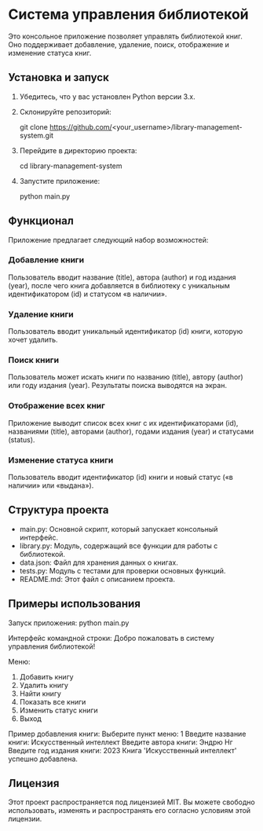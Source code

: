 # Система управления библиотекой

Это консольное приложение позволяет управлять библиотекой книг. Оно поддерживает добавление, удаление, поиск, отображение и изменение статуса книг.

## Установка и запуск

1. Убедитесь, что у вас установлен Python версии 3.x.
2. Склонируйте репозиторий:
   
   git clone https://github.com/<your_username>/library-management-system.git
   
3. Перейдите в директорию проекта:
   
   cd library-management-system
   
4. Запустите приложение:
   
   python main.py
   

## Функционал

Приложение предлагает следующий набор возможностей:

### Добавление книги
Пользователь вводит название (title), автора (author) и год издания (year), после чего книга добавляется в библиотеку с уникальным идентификатором (id) и статусом «в наличии».

### Удаление книги
Пользователь вводит уникальный идентификатор (id) книги, которую хочет удалить.

### Поиск книги
Пользователь может искать книги по названию (title), автору (author) или году издания (year). Результаты поиска выводятся на экран.

### Отображение всех книг
Приложение выводит список всех книг с их идентификаторами (id), названиями (title), авторами (author), годами издания (year) и статусами (status).

### Изменение статуса книги
Пользователь вводит идентификатор (id) книги и новый статус («в наличии» или «выдана»).

## Структура проекта

- main.py: Основной скрипт, который запускает консольный интерфейс.
- library.py: Модуль, содержащий все функции для работы с библиотекой.
- data.json: Файл для хранения данных о книгах.
- tests.py: Модуль с тестами для проверки основных функций.
- README.md: Этот файл с описанием проекта.

## Примеры использования

Запуск приложения:
python main.py


Интерфейс командной строки:
Добро пожаловать в систему управления библиотекой!

Меню:
1. Добавить книгу
2. Удалить книгу
3. Найти книгу
4. Показать все книги
5. Изменить статус книги
0. Выход


Пример добавления книги:
Выберите пункт меню: 1
Введите название книги: Искусственный интеллект
Введите автора книги: Эндрю Нг
Введите год издания книги: 2023
Книга 'Искусственный интеллект' успешно добавлена.


## Лицензия

Этот проект распространяется под лицензией MIT. Вы можете свободно использовать, изменять и распространять его согласно условиям этой лицензии.
